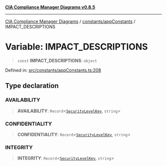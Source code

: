 [**CIA Compliance Manager Diagrams v0.8.5**](../../../README.md)

***

[CIA Compliance Manager Diagrams](../../../modules.md) / [constants/appConstants](../README.md) / IMPACT\_DESCRIPTIONS

# Variable: IMPACT\_DESCRIPTIONS

> `const` **IMPACT\_DESCRIPTIONS**: `object`

Defined in: [src/constants/appConstants.ts:208](https://github.com/Hack23/cia-compliance-manager/blob/3ae0301247f765ba03c8c0fe645db4718bb8af76/src/constants/appConstants.ts#L208)

## Type declaration

### AVAILABILITY

> **AVAILABILITY**: `Record`\<[`SecurityLevelKey`](../type-aliases/SecurityLevelKey.md), `string`\>

### CONFIDENTIALITY

> **CONFIDENTIALITY**: `Record`\<[`SecurityLevelKey`](../type-aliases/SecurityLevelKey.md), `string`\>

### INTEGRITY

> **INTEGRITY**: `Record`\<[`SecurityLevelKey`](../type-aliases/SecurityLevelKey.md), `string`\>
